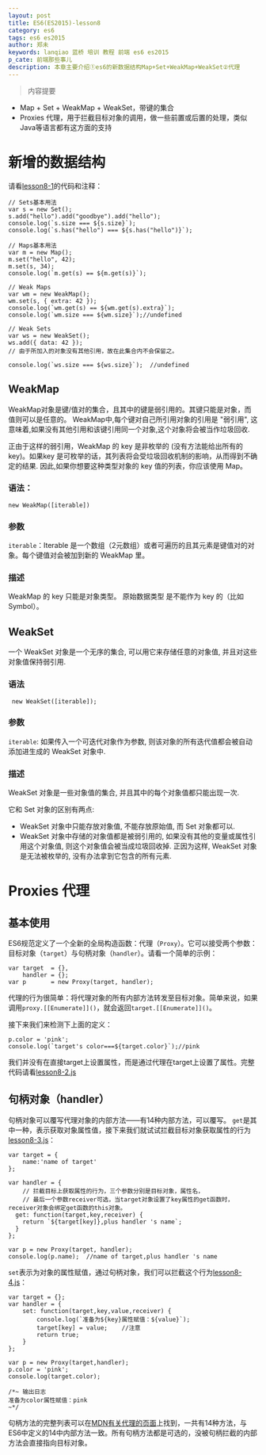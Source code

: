 ```yaml
---
layout: post
title: ES6(ES2015)-lesson8
category: es6
tags: es6 es2015
author: 郑未
keywords: lanqiao 蓝桥 培训 教程 前端 es6 es2015
p_cate: 前端那些事儿
description: 本章主要介绍①es6的新数据结构Map+Set+WeakMap+WeakSet②代理
---
```

>内容提要

- Map + Set + WeakMap + WeakSet，带键的集合
- Proxies 代理，用于拦截目标对象的调用，做一些前置或后置的处理，类似Java等语言都有这方面的支持

# 新增的数据结构

请看[lesson8-1](https://coding.net/u/lanqiao/p/frontAdvance/git/blob/master/es6/lesson8-1.js)的代码和注释：

    // Sets基本用法
    var s = new Set();
    s.add("hello").add("goodbye").add("hello");
    console.log(`s.size === ${s.size}`);
    console.log(`s.has("hello") === ${s.has("hello")}`);

    // Maps基本用法
    var m = new Map();
    m.set("hello", 42);
    m.set(s, 34);
    console.log(`m.get(s) == ${m.get(s)}`);

    // Weak Maps
    var wm = new WeakMap();
    wm.set(s, { extra: 42 });
    console.log(`wm.get(s) == ${wm.get(s).extra}`);
    console.log(`wm.size === ${wm.size}`);//undefined

    // Weak Sets
    var ws = new WeakSet();
    ws.add({ data: 42 });
    // 由于所加入的对象没有其他引用，故在此集合内不会保留之。

    console.log(`ws.size === ${ws.size}`);  //undefined

## WeakMap

WeakMap对象是键/值对的集合，且其中的键是弱引用的。其键只能是对象，而值则可以是任意的。
WeakMap中,每个键对自己所引用对象的引用是 "弱引用", 这意味着,如果没有其他引用和该键引用同一个对象,这个对象将会被当作垃圾回收.

正由于这样的弱引用，WeakMap 的 key 是非枚举的 (没有方法能给出所有的 key)。如果key 是可枚举的话，其列表将会受垃圾回收机制的影响，从而得到不确定的结果. 因此,如果你想要这种类型对象的 key 值的列表，你应该使用 Map。

### 语法：

    new WeakMap([iterable])

### 参数

`iterable`：Iterable 是一个数组（2元数组）或者可遍历的且其元素是键值对的对象。每个键值对会被加到新的 WeakMap 里。

### 描述

WeakMap 的 key 只能是对象类型。 原始数据类型 是不能作为 key 的（比如 Symbol）。

## WeakSet

一个 WeakSet 对象是一个无序的集合, 可以用它来存储任意的对象值, 并且对这些对象值保持弱引用.

### 语法

     new WeakSet([iterable]);

### 参数

`iterable`:
如果传入一个可迭代对象作为参数, 则该对象的所有迭代值都会被自动添加进生成的 WeakSet 对象中.

### 描述

WeakSet 对象是一些对象值的集合, 并且其中的每个对象值都只能出现一次.

它和 Set 对象的区别有两点:

- WeakSet 对象中只能存放对象值, 不能存放原始值, 而 Set 对象都可以.
- WeakSet 对象中存储的对象值都是被弱引用的, 如果没有其他的变量或属性引用这个对象值, 则这个对象值会被当成垃圾回收掉. 正因为这样, WeakSet 对象是无法被枚举的, 没有办法拿到它包含的所有元素.

# Proxies 代理

## 基本使用

ES6规范定义了一个全新的全局构造函数：代理（`Proxy`）。它可以接受两个参数：目标对象（`target`）与句柄对象（`handler`）。请看一个简单的示例：

    var target  = {}, 
        handler = {};
    var p       = new Proxy(target, handler);

代理的行为很简单：将代理对象的所有内部方法转发至目标对象。简单来说，如果调用`proxy.[[Enumerate]]()`，就会返回`target.[[Enumerate]]()`。

接下来我们来检测下上面的定义：

    p.color = 'pink';
    console.log(`target's color===${target.color}`);//pink

我们并没有在直接target上设置属性，而是通过代理在target上设置了属性。完整代码请看[lesson8-2.js](https://coding.net/u/lanqiao/p/frontAdvance/git/blob/master/es6/lesson8-2.js)

## 句柄对象（handler）

句柄对象可以覆写代理对象的内部方法——有14种内部方法，可以覆写。
`get`是其中一种，表示获取对象属性值，接下来我们就试试拦截目标对象获取属性的行为[lesson8-3.js](https://coding.net/u/lanqiao/p/frontAdvance/git/blob/master/es6/lesson8-3.js)：

    var target = {
        name:'name of target'
    };

    var handler = {
        // 拦截目标上获取属性的行为，三个参数分别是目标对象，属性名，
        // 最后一个参数receiver可选，当target对象设置了key属性的get函数时，receiver对象会绑定get函数的this对象。
      get: function(target,key,receiver) {
        return `${target[key]},plus handler 's name`;
      }
    };

    var p = new Proxy(target, handler);
    console.log(p.name);  //name of target,plus handler 's name

`set`表示为对象的属性赋值，通过句柄对象，我们可以拦截这个行为[lesson8-4.js](https://coding.net/u/lanqiao/p/frontAdvance/git/blob/master/es6/lesson8-4.js)：

    var target = {};
    var handler = {
        set: function(target,key,value,receiver) {
            console.log(`准备为${key}属性赋值：${value}`);
            target[key] = value;    //注意
            return true;
        }
    };

    var p = new Proxy(target,handler);
    p.color = 'pink';
    console.log(target.color);

    /*~ 输出日志
    准备为color属性赋值：pink
    ~*/

句柄方法的完整列表可以在[MDN有关代理的页面](https://developer.mozilla.org/zh-CN/docs/Web/JavaScript/Reference/Global_Objects/Proxy#Methods_of_the_handler_object)上找到，一共有14种方法，与ES6中定义的14中内部方法一致。所有句柄方法都是可选的，没被句柄拦截的内部方法会直接指向目标对象。
